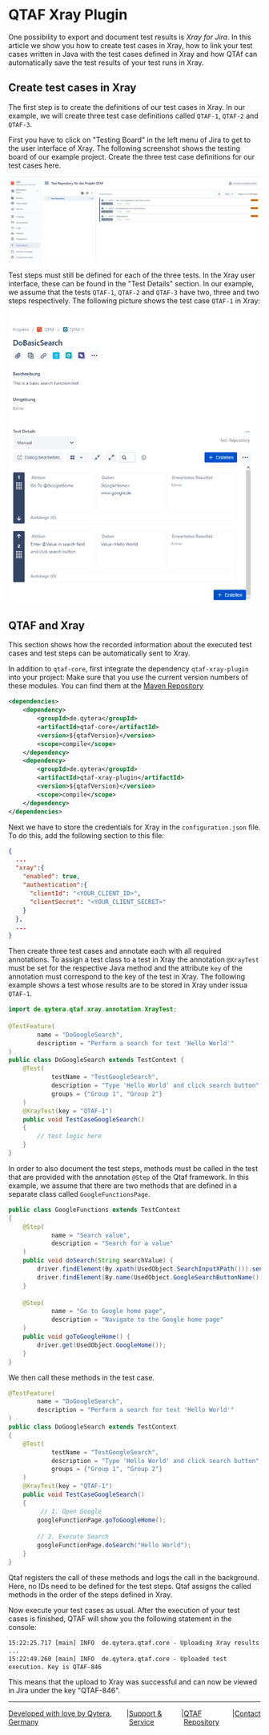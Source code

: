 # QTAF Xray Plugin

One possibility to export and document test results is *Xray for Jira*. In this article we show you how to create test cases in Xray, how to link your test cases written in Java with the test cases defined in Xray and how QTAf can automatically save the test results of your test runs in Xray.

## Create test cases in Xray

The first step is to create the definitions of our test cases in Xray. In our example, we will create three test case definitions called `QTAF-1`, `QTAF-2` and `QTAF-3`.

First you have to click on "Testing Board" in the left menu of Jira to get to the user interface of Xray. The following screenshot shows the testing board of our example project. Create the three test case definitions for our test cases here.

<img src="../../../assets/images/qtaf/xray_plugin/xray_testing_board.png" />

Test steps must still be defined for each of the three tests. In the Xray user interface, these can be found in the "Test Details" section. In our example, we assume that the tests `QTAF-1`, `QTAF-2` and `QTAF-3` have two, three and two steps respectively. The following picture shows the test case `QTAF-1` in Xray:

<img src="../../../assets/images/qtaf/xray_plugin/xray_test_steps.png" />

## QTAF and Xray

This section shows how the recorded information about the executed test cases and test steps can be automatically sent to Xray.

In addition to `qtaf-core`, first integrate the dependency `qtaf-xray-plugin` into your project: Make sure that you use the current version numbers of these modules. You can find them at the <a href="https://mvnrepository.com/artifact/de.qytera" target="_blank">Maven Repository</a>

```xml
<dependencies>
    <dependency>
        <groupId>de.qytera</groupId>
        <artifactId>qtaf-core</artifactId>
        <version>${qtafVersion}</version>
        <scope>compile</scope>
    </dependency>
    <dependency>
        <groupId>de.qytera</groupId>
        <artifactId>qtaf-xray-plugin</artifactId>
        <version>${qtafVersion}</version>
        <scope>compile</scope>
    </dependency>
</dependencies>
```

Next we have to store the credentials for Xray in the `configuration.json` file. To do this, add the following section to this file:

```json
{
  ...
  "xray":{
    "enabled": true,
    "authentication":{
      "clientId": "<YOUR_CLIENT_ID>",
      "clientSecret": "<YOUR_CLIENT_SECRET>"
    }
  },
  ...
}
```

Then create three test cases and annotate each with all required annotations. To assign a test class to a test in Xray the annotation `@XrayTest` must be set for the respective Java method and the attribute `key` of the annotation must correspond to the key of the test in Xray. The following example shows a test whose results are to be stored in Xray under issua `QTAF-1`.

```java
import de.qytera.qtaf.xray.annotation.XrayTest;

@TestFeature(
        name = "DoGoogleSearch",
        description = "Perform a search for text 'Hello World'"
)
public class DoGoogleSearch extends TestContext {
    @Test(
            testName = "TestGoogleSearch",
            description = "Type 'Hello World' and click search button",
            groups = {"Group 1", "Group 2"}
    )
    @XrayTest(key = "QTAF-1")
    public void TestCaseGoogleSearch()
    {
        // test logic here
    }
}
```

In order to also document the test steps, methods must be called in the test that are provided with the annotation `@Step` of the Qtaf framework. In this example, we assume that there are two methods that are defined in a separate class called `GoogleFunctionsPage`.

```java
public class GoogleFunctions extends TestContext
{
    @Step(
            name = "Search value",
            description = "Search for a value"
    )
    public void doSearch(String searchValue) {
        driver.findElement(By.xpath(UsedObject.SearchInputXPath())).sendKeys(searchValue);
        driver.findElement(By.name(UsedObject.GoogleSearchButtonName())).click();
    }

    @Step(
            name = "Go to Google home page",
            description = "Navigate to the Google home page"
    )
    public void goToGoogleHome() {
        driver.get(UsedObject.GoogleHome());
    }
}
```

We then call these methods in the test case.

```java
@TestFeature(
        name = "DoGoogleSearch",
        description = "Perform a search for text 'Hello World'"
)
public class DoGoogleSearch extends TestContext
{
    @Test(
            testName = "TestGoogleSearch",
            description = "Type 'Hello World' and click search button",
            groups = {"Group 1", "Group 2"}
    )
    @XrayTest(key = "QTAF-1")
    public void TestCaseGoogleSearch()
    {
         // 1. Open Google
        googleFunctionPage.goToGoogleHome();

        // 2. Execute Search
        googleFunctionPage.doSearch("Hello World");
    }
}
```

Qtaf registers the call of these methods and logs the call in the background. Here, no IDs need to be defined for the test steps. Qtaf assigns the called methods in the order of the steps defined in Xray.

Now execute your test cases as usual. After the execution of your test cases is finished, QTAF will show you the following statement in the console:

```
15:22:25.717 [main] INFO  de.qytera.qtaf.core - Uploading Xray results ...
15:22:49.260 [main] INFO  de.qytera.qtaf.core - Uploaded test execution. Key is QTAF-846
```

This means that the upload to Xray was successful and can now be viewed in Jira under the key "QTAF-846".

<hr>
<div style="display: flex; flex-direction: row; justify-content: space-between">
  <a href="https://www.qytera.de" target="_blank">Developed with love by Qytera, Germany</a>
  <span>|</span>
  <a href="https://www.qytera.de/testautomatisierung-workshop" target="_blank">Support & Service</a>
  <span>|</span>
  <a href="https://github.com/Qytera-Gmbh/QTAF" target="_blank">QTAF Repository</a>
  <span>|</span>
  <a href="https://www.qytera.de/kontakt" target="_blank">Contact</a><br>
</div>
